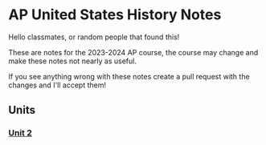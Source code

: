 # AP United States History Notes
Hello classmates, or random people that found this!

These are notes for the 2023-2024 AP course, the course may change and make these notes not nearly as useful.

If you see anything wrong with these notes create a pull request with the changes and I'll accept them!

## Units

### [Unit 2](https://github.com/Allybe/APUSH-Notes/blob/master/Units/APUSH_Unit_2.md)



